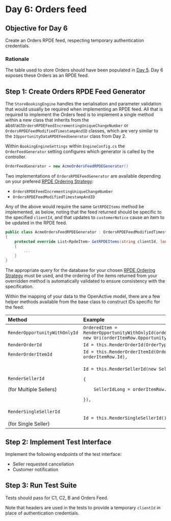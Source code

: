 # Day 6: Orders feed

## **Objective for Day 6**

Create an Orders RPDE feed, respecting temporary authentication credentials.

### Rationale

The table used to store Orders should have been populated in [Day 5](day-5-b-and-delete-order.md). Day 6 exposes these Orders as an RPDE feed.

## **Step 1: Create Orders RPDE Feed Generator** 

The `StoreBookingEngine` handles the serialisation and parameter validation that would usually be required when implementing an RPDE feed. All that is required to implement the Orders feed is to implement a single method within a new class that inherits from the abstract`OrdersRPDEFeedIncrementingUniqueChangeNumber` or `OrdersRPDEFeedModifiedTimestampAndID` classes, which are very similar to the `IOpportunityDataRPDEFeedGenerator` class from Day 2.

Within `BookingEngineSettings` within `EngineConfig.cs`  the `OrderFeedGenerator` setting configures which generator is called by the controller.

```csharp
OrderFeedGenerator = new AcmeOrdersFeedRPDEGenerator()
```

Two implementations of `OrdersRPDEFeedGenerator` are available depending on your prefered [RPDE Ordering Strategy](https://www.w3.org/2017/08/realtime-paged-data-exchange/#ordering-strategies):

* `OrdersRPDEFeedIncrementingUniqueChangeNumber`
* `OrdersRPDEFeedModifiedTimestampAndID`

Any of the above would require the same `GetRPDEItems` method be implemented, as below, noting that the feed returned should be specific to the specified `clientId`, and that updates to `customerNotice` cause an item to be updated in the RPDE feed.

```csharp
public class AcmeOrdersFeedRPDEGenerator : OrdersRPDEFeedModifiedTimestampAndID
{
    protected override List<RpdeItem> GetRPDEItems(string clientId, long? afterTimestamp, string afterId)
    {
        ...
    }
}
```

The appropriate query for the database for your chosen [RPDE Ordering Strategy](https://www.w3.org/2017/08/realtime-paged-data-exchange/#ordering-strategies) must be used, and the ordering of the items returned from your overridden method is automatically validated to ensure consistency with the specification.

Within the mapping of your data to the OpenActive model, there are a few helper methods available from the base class to construct IDs specific for the feed:

<table>
  <thead>
    <tr>
      <th style="text-align:left">Method</th>
      <th style="text-align:left">Example</th>
    </tr>
  </thead>
  <tbody>
    <tr>
      <td style="text-align:left"><code>RenderOpportunityWithOnlyId</code>
      </td>
      <td style="text-align:left"><code>OrderedItem = RenderOpportunityWithOnlyId(orderItemRow.OpportunityJsonLdType, new Uri(orderItemRow.OpportunityJsonLdId)),</code>
      </td>
    </tr>
    <tr>
      <td style="text-align:left"><code>RenderOrderId</code>
      </td>
      <td style="text-align:left"><code>Id = this.RenderOrderId(OrderType.Order, uuid),</code>
      </td>
    </tr>
    <tr>
      <td style="text-align:left"><code>RenderOrderItemId</code>
      </td>
      <td style="text-align:left"><code>Id = this.RenderOrderItemId(OrderType.Order, uuid, orderItemRow.Id),</code>
      </td>
    </tr>
    <tr>
      <td style="text-align:left">
        <p><code>RenderSellerId</code>
        </p>
        <p></p>
        <p>(for Multiple Sellers)</p>
      </td>
      <td style="text-align:left">
        <p><code>Id = this.RenderSellerId(new SellerIdComponents</code>
        </p>
        <p><code>{</code>
        </p>
        <p><code>    SellerIdLong = orderItemRow.sellerId</code>
        </p>
        <p><code>}),</code>
        </p>
      </td>
    </tr>
    <tr>
      <td style="text-align:left"><code>RenderSingleSellerId</code>
        <br />
        <br />(for Single Seller)</td>
      <td style="text-align:left"><code>Id = this.RenderSingleSellerId(),</code>
      </td>
    </tr>
  </tbody>
</table>

## Step 2: Implement Test Interface

Implement the following endpoints of the test interface:

* Seller requested cancellation
* Customer notification

## Step 3: Run Test Suite

Tests should pass for C1, C2, B and Orders Feed.

Note that headers are used in the tests to provide a temporary `clientId` in place of authentication credentials.

